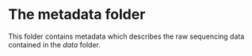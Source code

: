 # The metadata folder

This folder contains metadata which describes the raw sequencing data contained in the *data* folder.